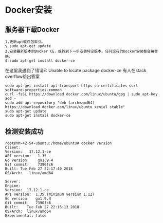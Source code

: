 # Docker安装

## 服务器下载Docker

    1.更新apt软件包索引。
    $ sudo apt-get update
    2.安装最新版本的Docker CE，或转到下一步安装特定版本。任何现有的Docker安装都会被替换。
    $ sudo apt-get install docker-ce

在这里我遇到了错误E: Unable to locate package docker-ce
有人在stack overflow给出答案

    sudo apt-get install apt-transport-https ca-certificates curl software-properties-common
    curl -fsSL https://download.docker.com/linux/ubuntu/gpg | sudo apt-key add -
    sudo add-apt-repository "deb [arch=amd64] https://download.docker.com/linux/ubuntu xenial stable"
    sudo apt-get update
    sudo apt-get install docker-ce

## 检测安装成功

    root@VM-42-54-ubuntu:/home/ubuntu# docker version
    Client:
    Version:   17.12.1-ce
    API version:   1.35
    Go version:    go1.9.4
    Git commit:    7390fc6
    Built: Tue Feb 27 22:17:40 2018
    OS/Arch:   linux/amd64

    Server:
    Engine:
    Version:  17.12.1-ce
    API version:  1.35 (minimum version 1.12)
    Go version:   go1.9.4
    Git commit:   7390fc6
    Built:    Tue Feb 27 22:16:13 2018
    OS/Arch:  linux/amd64
    Experimental: false